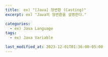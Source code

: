```yaml
---
title:  ex) "[Java] 형변환 (Casting)"
excerpt: ex) "Java의 형변환을 설명한다."

categories:
  - ex) Java Language
tags:
  - ex) Java Variable

last_modified_at: 2023-12-01T01:36:00-05:00
---
```

